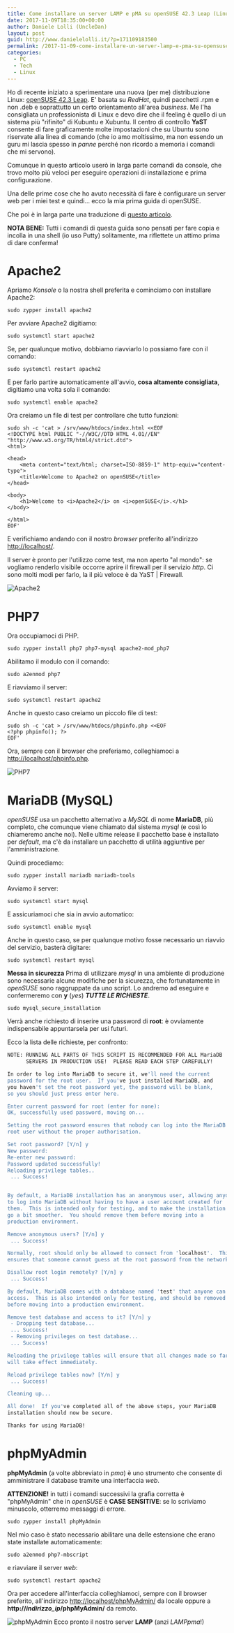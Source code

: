 ```yaml
---
title: Come installare un server LAMP e pMA su openSUSE 42.3 Leap (Linux, Apache2, MariaDB MySQL, PHP7, phpMyAdmin)
date: 2017-11-09T18:35:00+00:00
author: Daniele Lolli (UncleDan)
layout: post
guid: http://www.danielelolli.it/?p=171109183500
permalink: /2017-11-09-come-installare-un-server-lamp-e-pma-su-opensuse-42-3-leap-linux-apache2-mariadb-mysql-php7-phpmyadmin.html
categories:
  - PC
  - Tech
  - Linux
---
```

Ho di recente iniziato a sperimentare una nuova (per me) distribuzione Linux: [openSUSE 42.3 Leap](https://it.opensuse.org/). E' basata su *RedHat*, quindi pacchetti .rpm e non .deb e soprattutto un certo orientamento all'area *business*. Me l'ha consigliata un professionista di Linux e devo dire che il feeling è quello di un sistema più "rifinito" di Kubuntu e Xubuntu. Il centro di controllo **YaST** consente di fare graficamente molte impostazioni che su Ubuntu sono riservate alla linea di comando (che io amo moltissimo, ma non essendo un guru mi lascia spesso in *panne* perché non ricordo a memoria i comandi che mi servono).

Comunque in questo articolo userò in larga parte comandi da console, che trovo molto più veloci per eseguire operazioni di installazione e prima configurazione.

Una delle prime cose che ho avuto necessità di fare è configurare un server web per i miei test e quindi... ecco la mia prima guida di openSUSE.

Che poi è in larga parte una traduzione di [questo articolo](https://en.opensuse.org/SDB:LAMP_setup).

**NOTA BENE:** Tutti i comandi di questa guida sono pensati per fare copia e incolla in una shell (io uso Putty) solitamente, ma riflettete un attimo prima di dare conferma!

# Apache2

Apriamo *Konsole* o la nostra shell preferita e cominciamo con installare Apache2:
```
sudo zypper install apache2
```
Per avviare Apache2 digitiamo:
```
sudo systemctl start apache2
```
Se, per qualunque motivo, dobbiamo riavviarlo lo possiamo fare con il comando:
```
sudo systemctl restart apache2
```
E per farlo partire automaticamente all'avvio, **cosa altamente consigliata**, digitiamo una volta sola il comando:
```
sudo systemctl enable apache2
```
Ora creiamo un file di test per controllare che tutto funzioni:
```
sudo sh -c 'cat > /srv/www/htdocs/index.html <<EOF
<!DOCTYPE html PUBLIC "-//W3C//DTD HTML 4.01//EN" "http://www.w3.org/TR/html4/strict.dtd">
<html>

<head>
    <meta content="text/html; charset=ISO-8859-1" http-equiv="content-type">
    <title>Welcome to Apache2 on openSUSE</title>
</head>

<body>
    <h1>Welcome to <i>Apache2</i> on <i>openSUSE</i>.</h1>
</body>

</html>
EOF'
```

E verifichiamo andando con il nostro *browser* preferito all'indirizzo [http://localhost/](http://localhost/).

Il server è pronto per l'utilizzo come test, ma non aperto "al mondo": se vogliamo renderlo visibile occorre aprire il firewall per il servizio *http*. Ci sono molti modi per farlo, la il più veloce è da YaST | Firewall.

![Apache2](Apache2.png)

# PHP7

Ora occupiamoci di PHP.
```
sudo zypper install php7 php7-mysql apache2-mod_php7
```
Abilitamo il modulo con il comando:
```
sudo a2enmod php7
```
E riavviamo il server:
```
sudo systemctl restart apache2
```
Anche in questo caso creiamo un piccolo file di test:
```
sudo sh -c 'cat > /srv/www/htdocs/phpinfo.php <<EOF
<?php phpinfo(); ?>
EOF'
```
Ora, sempre con il browser che preferiamo, colleghiamoci a [http://localhost/phpinfo.php](http://localhost/phpinfo.php).

![PHP7](PHP7.png)

# MariaDB (MySQL)


*openSUSE* usa un pacchetto alternativo a *MySQL* di nome **MariaDB**, più completo, che comunque viene chiamato dal sistema *mysql* (e così lo chiameremo anche noi).
Nelle ultime release il pacchetto base è installato per *default*, ma c'è da installare un pacchetto di utilità aggiuntive per l'amministrazione.

Quindi procediamo:
```
sudo zypper install mariadb mariadb-tools
```
Avviamo il server:
```
sudo systemctl start mysql
```
E assicuriamoci che sia in avvio automatico:
```
sudo systemctl enable mysql
```
Anche in questo caso, se per qualunque motivo fosse necessario un riavvio del servizio, basterà digitare:
```
sudo systemctl restart mysql
```
**Messa in sicurezza**
Prima di utilizzare *mysql* in una ambiente di produzione sono necessarie alcune modifiche per la sicurezza, che fortunatamente in *openSUSE* sono raggruppate da uno script.
Lo andremo ad eseguire e confermeremo con **y** (*yes*) ***TUTTE LE RICHIESTE***.
```
sudo mysql_secure_installation
```
Verrà anche richiesto di inserire una password di **root**: è ovviamente indispensabile appuntarsela per usi futuri.

Ecco la lista delle richieste, per confronto:

```bash
NOTE: RUNNING ALL PARTS OF THIS SCRIPT IS RECOMMENDED FOR ALL MariaDB
      SERVERS IN PRODUCTION USE!  PLEASE READ EACH STEP CAREFULLY!

In order to log into MariaDB to secure it, we'll need the current
password for the root user.  If you've just installed MariaDB, and
you haven't set the root password yet, the password will be blank,
so you should just press enter here.

Enter current password for root (enter for none):
OK, successfully used password, moving on...

Setting the root password ensures that nobody can log into the MariaDB
root user without the proper authorisation.

Set root password? [Y/n] y
New password:
Re-enter new password:
Password updated successfully!
Reloading privilege tables..
 ... Success!


By default, a MariaDB installation has an anonymous user, allowing anyone
to log into MariaDB without having to have a user account created for
them.  This is intended only for testing, and to make the installation
go a bit smoother.  You should remove them before moving into a
production environment.

Remove anonymous users? [Y/n] y
 ... Success!

Normally, root should only be allowed to connect from 'localhost'.  This
ensures that someone cannot guess at the root password from the network.

Disallow root login remotely? [Y/n] y
 ... Success!

By default, MariaDB comes with a database named 'test' that anyone can
access.  This is also intended only for testing, and should be removed
before moving into a production environment.

Remove test database and access to it? [Y/n] y
 - Dropping test database...
 ... Success!
 - Removing privileges on test database...
 ... Success!

Reloading the privilege tables will ensure that all changes made so far
will take effect immediately.

Reload privilege tables now? [Y/n] y
 ... Success!

Cleaning up...

All done!  If you've completed all of the above steps, your MariaDB
installation should now be secure.

Thanks for using MariaDB!
```

# phpMyAdmin

**phpMyAdmin** (a volte abbreviato in *pma*) è uno strumento che consente di amministrare il database tramite una interfaccia *web*.

**ATTENZIONE!** in tutti i comandi successivi la grafìa corretta è "phpMyAdmin" che in *openSUSE* è **CASE SENSITIVE**: se lo scriviamo minuscolo, otterremo messaggi di errore.
```
sudo zypper install phpMyAdmin
```
Nel mio caso è stato necessario abilitare una delle estensione che erano state installate automaticamente:
```
sudo a2enmod php7-mbscript
```
e riavviare il server *web*:
```
sudo systemctl restart apache2
```
Ora per accedere all'interfaccia colleghiamoci, sempre con il browser preferito, all'indirizzo [http://localhost/phpMyAdmin/](http://localhost/phpMyAdmin/) da locale oppure a **http://*indirizzo_ip*/phpMyAdmin/** da remoto.

![phpMyAdmin](phpMyAdmin.png)
Ecco pronto il nostro server **LAMP** (anzi *LAMPpma*!)